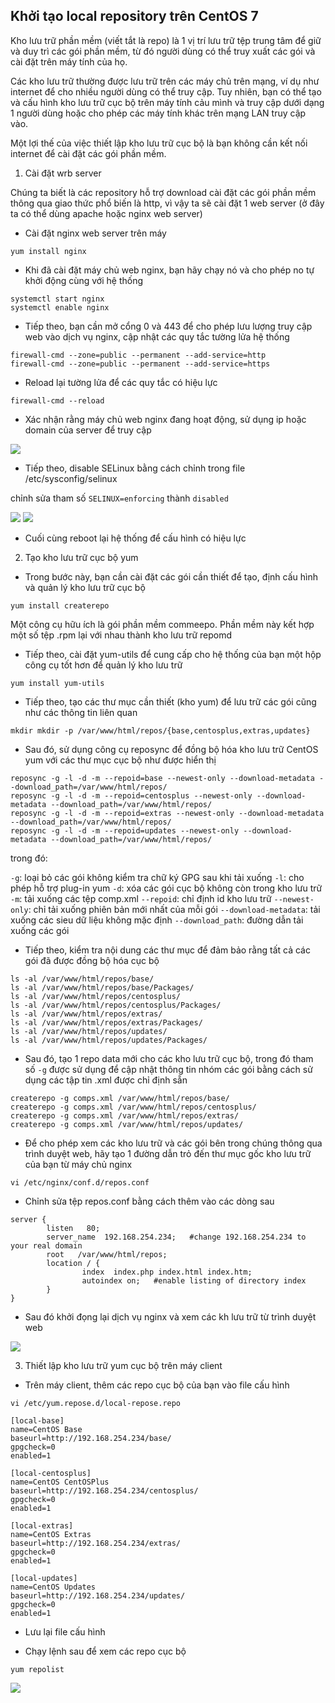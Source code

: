 ## Khởi tạo local repository trên CentOS 7

Kho lưu trữ phần mềm (viết tắt là repo) là 1 vị trí lưu trữ tệp trung tâm để giữ và duy trì các gói phần mềm, từ đó người dùng có thể truy xuất các gói và cài đặt trên máy tính của họ.

Các kho lưu trữ thường được lưu trữ trên các máy chủ trên mạng, ví dụ như internet để cho nhiều người dùng có thể truy cập. Tuy nhiên, bạn có thể tạo và cấu hình kho lưu trữ cục bộ trên máy tính cảu mình và truy cập dưới dạng 1 người dùng hoặc cho phép các máy tính khác trên mạng LAN truy cập vào.

Một lợi thế của việc thiết lập kho lưu trữ cục bộ là bạn không cần kết nối internet để cài đặt các gói phần mềm.

1. Cài đặt wrb server

Chúng ta biết là các repository hỗ trợ download cài đặt các gói phần mềm thông qua giao thức phổ biến là http, vì vậy ta sẽ cài đặt 1 web server (ở đây ta có thể dùng apache hoặc nginx web server)

-  Cài đặt nginx web server trên máy

`yum install nginx`

- Khi đã cài đặt máy chủ web nginx, bạn hãy chạy nó và cho phép no tự khởi động cùng với hệ thống

```
systemctl start nginx
systemctl enable nginx
```

- Tiếp theo, bạn cần mở cổng 0 và 443 để cho phép lưu lượng truy cập web vào dịch vụ nginx, cập nhật các quy tắc tường lửa hệ thống

```
firewall-cmd --zone=public --permanent --add-service=http
firewall-cmd --zone=public --permanent --add-service=https
```
- Reload lại tường lửa để các quy tắc có hiệu lực

`firewall-cmd --reload`

- Xác nhận rằng máy chủ web nginx đang hoạt động, sử dụng ip hoặc domain của server để truy cập

<img src="img/87.png">

- Tiếp theo, disable SELinux bằng cách chỉnh trong file /etc/sysconfig/selinux

chỉnh sửa tham số `SELINUX=enforcing` thành `disabled`

<img src="img/88.png">

<img src="img/89.png">

- Cuối cùng reboot lại hệ thống để cấu hình có hiệu lực

2. Tạo kho lưu trữ cục bộ yum

- Trong bước này, bạn cần cài đặt các gói cần thiết để tạo, định cấu hình và quản lý kho lưu trữ cục bộ

`yum install createrepo`

Một công cụ hữu ích là gói phần mềm commeepo. Phần mềm này kết hợp một số tệp .rpm lại với nhau thành kho lưu trữ repomd

- Tiếp theo, cài đặt yum-utils để cung cấp cho hệ thống của bạn một hộp công cụ tốt hơn để quản lý kho lưu trữ

`yum install yum-utils`

- Tiếp theo, tạo các thư mục cần thiết (kho yum) để lưu trữ các gói cũng như các thông tin liên quan

`mkdir mkdir -p /var/www/html/repos/{base,centosplus,extras,updates}`

- Sau đó, sử dụng công cụ reposync để đồng bộ hóa kho lưu trữ CentOS yum với các thư mục cục bộ như được hiển thị

```
reposync -g -l -d -m --repoid=base --newest-only --download-metadata --download_path=/var/www/html/repos/
reposync -g -l -d -m --repoid=centosplus --newest-only --download-metadata --download_path=/var/www/html/repos/
reposync -g -l -d -m --repoid=extras --newest-only --download-metadata --download_path=/var/www/html/repos/
reposync -g -l -d -m --repoid=updates --newest-only --download-metadata --download_path=/var/www/html/repos/
```

trong đó:

`-g`: loại bỏ các gói không kiểm tra chữ ký GPG sau khi tải xuống
`-l`: cho phép hỗ trợ plug-in yum
`-d`: xóa các gói cục bộ không còn trong kho lưu trữ
`-m`: tải xuống các tệp comp.xml
`--repoid`: chỉ định id kho lưu trữ
`--newest-only`: chỉ tải xuống phiên bản mới nhất của mỗi gói
`--download-metadata`: tải xuống các sieu dữ liệu không mặc định
`--download_path`: đường dẫn tải xuống các gói

- Tiếp theo, kiểm tra nội dung các thư mục để đảm bảo rằng tất cả các gói đã được đồng bộ hóa cục bộ

```
ls -al /var/www/html/repos/base/
ls -al /var/www/html/repos/base/Packages/
ls -al /var/www/html/repos/centosplus/
ls -al /var/www/html/repos/centosplus/Packages/
ls -al /var/www/html/repos/extras/
ls -al /var/www/html/repos/extras/Packages/
ls -al /var/www/html/repos/updates/
ls -al /var/www/html/repos/updates/Packages/
```

- Sau đó, tạo 1 repo data mới cho các kho lưu trữ cục bộ, trong đó tham số `-g` được sử dụng để cập nhật thông tin nhóm các gói bằng cách sử dụng các tập tin .xml được chỉ định sẵn

```
createrepo -g comps.xml /var/www/html/repos/base/  
createrepo -g comps.xml /var/www/html/repos/centosplus/	
createrepo -g comps.xml /var/www/html/repos/extras/  
createrepo -g comps.xml /var/www/html/repos/updates/
```

- Để cho phép xem các kho lưu trữ và các gói bên trong chúng thông qua trình duyệt web, hãy tạo 1 đường dẫn trỏ đến thư mục gốc kho lưu trữ của bạn từ máy chủ nginx

`vi /etc/nginx/conf.d/repos.conf`

- Chỉnh sửa tệp repos.conf bằng cách thêm vào các dòng sau

```
server {
        listen   80;
        server_name  192.168.254.234;	#change 192.168.254.234 to your real domain 
        root   /var/www/html/repos;
        location / {
                index  index.php index.html index.htm;
                autoindex on;	#enable listing of directory index
        }
}
```
- Sau đó khởi đọng lại dịch vụ nginx và xem các kh lưu trữ từ trình duyệt web

<img src="img/88.png">

3. Thiết lập kho lưu trữ yum cục bộ trên máy client

- Trên máy client, thêm các repo cục bộ của bạn vào file cấu hình

`vi /etc/yum.repose.d/local-repose.repo`

```
[local-base]
name=CentOS Base
baseurl=http://192.168.254.234/base/
gpgcheck=0
enabled=1

[local-centosplus]
name=CentOS CentOSPlus
baseurl=http://192.168.254.234/centosplus/
gpgcheck=0
enabled=1

[local-extras]
name=CentOS Extras
baseurl=http://192.168.254.234/extras/
gpgcheck=0
enabled=1

[local-updates]
name=CentOS Updates
baseurl=http://192.168.254.234/updates/
gpgcheck=0
enabled=1
```

- Lưu lại file cấu hình

- Chạy lệnh sau để xem các repo cục bộ

`yum repolist`

<img src="img/89.png">